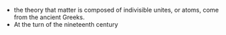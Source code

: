 - the theory that matter is composed of indivisible unites, or atoms, come from the ancient Greeks.
- At the turn of the nineteenth century